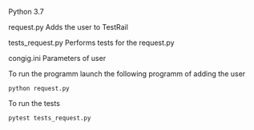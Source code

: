 Python 3.7

request.py 
Adds the user to TestRail

tests_request.py
Performs tests for the request.py

congig.ini
Parameters of user

To run the programm launch the following programm of adding the user
```
python request.py
```
To run the tests 
```
pytest tests_request.py
```
